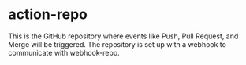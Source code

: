 # action-repo
This is the GitHub repository where events like Push, Pull Request, and Merge will be triggered. The repository is set up with a webhook to communicate with webhook-repo.
